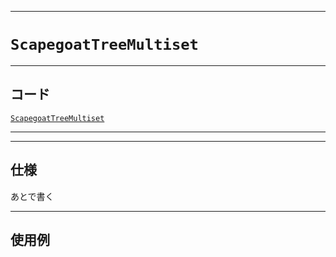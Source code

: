 _____

# `ScapegoatTreeMultiset`

_____

## コード

[`ScapegoatTreeMultiset`](https://github.com/titanium-22/Library_py/blob/main/DataStructures/ScapegoatTree/ScapegoatTreeMultiset.py)
<!-- code=https://github.com/titanium-22/Library_py/blob/main/DataStructures\ScapegoatTree\ScapegoatTreeMultiset.py -->

_____


_____

## 仕様

あとで書く

_____

## 使用例

```python
```

